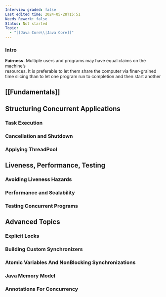 ```yaml
---
Interview graded: false
Last edited time: 2024-05-28T15:51
Needs Rework: false
Status: Not started
Topic:
  - "[[Java Core\\|Java Core]]"
---
```

### Intro

**Fairness.** Multiple users and programs may have equal claims on the machine’s  
resources. It is preferable to let them share the computer via finer-grained  
time slicing than to let one program run to completion and then start another  

## [[Fundamentals]]


## Structuring Concurrent Applications

### Task Execution

### Cancellation and Shutdown

### Applying ThreadPool

## Liveness, Performance, Testing

### Avoiding Liveness Hazards

### Performance and Scalability

### Testing Concurrent Programs

## Advanced Topics

### Explicit Locks

### Building Custom Synchronizers

### Atomic Variables And NonBlocking Synchronizations

### Java Memory Model

### Annotations For Concurrency